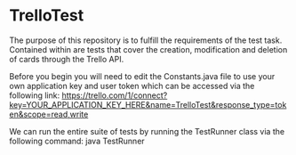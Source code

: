 # TrelloTest

The purpose of this repository is to fulfill the requirements of the test task. Contained within are tests that cover the creation, modification and deletion of cards through the Trello API.

Before you begin you will need to edit the Constants.java file to use your own application key and user token which can be accessed via the following link:
https://trello.com/1/connect?key=YOUR_APPLICATION_KEY_HERE&name=TrelloTest&response_type=token&scope=read,write

We can run the entire suite of tests by running the TestRunner class via the following command:
java TestRunner
